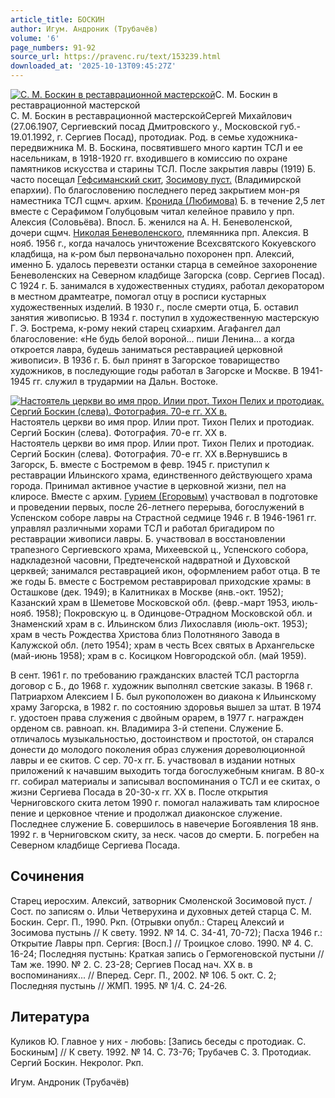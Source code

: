 ```yaml
---
article_title: БОСКИН
author: Игум. Андроник (Трубачёв)
volume: '6'
page_numbers: 91-92
source_url: https://pravenc.ru/text/153239.html
downloaded_at: '2025-10-13T09:45:27Z'
---
```


[![С. М. Боскин в реставрационной мастерской](https://pravenc.ru/data/376/461/1234/i200.jpg "Кликните для увеличения картинки")](https://pravenc.ru/data/376/461/1234/i400.jpg)С. М. Боскин в реставрационной мастерской  
С. М. Боскин в реставрационной мастерскойСергей Михайлович (27.06.1907, Сергиевский посад Дмитровского у., Московской губ.- 19.01.1992, г. Сергиев Посад), протодиак. Род. в семье художника-передвижника М. В. Боскина, посвятившего много картин ТСЛ и ее насельникам, в 1918-1920 гг. входившего в комиссию по охране памятников искусства и старины ТСЛ. После закрытия лавры (1919) Б. часто посещал [Гефсиманский скит](<https://pravenc.ru/text/Гефсиманский скит.html>), [Зосимову пуст.](<https://pravenc.ru/text/Зосимову пуст .html>) (Владимирской епархии). По благословению последнего перед закрытием мон-ря наместника ТСЛ сщмч. архим. [Кронида (Любимова)](<https://pravenc.ru/text/Кронида (Любимова).html>) Б. в течение 2,5 лет вместе с Серафимом Голубцовым читал келейное правило у прп. Алексия (Соловьёва). Впосл. Б. женился на А. Н. Беневоленской, дочери сщмч. [Николая Беневоленского](<https://pravenc.ru/text/Николая Беневоленского.html>), племянника прп. Алексия. В нояб. 1956 г., когда началось уничтожение Всехсвятского Кокуевского кладбища, на к-ром был первоначально похоронен прп. Алексий, именно Б. удалось перевезти останки старца в семейное захоронение Беневоленских на Северном кладбище Загорска (совр. Сергиев Посад). С 1924 г. Б. занимался в художественных студиях, работал декоратором в местном драмтеатре, помогал отцу в росписи кустарных художественных изделий. В 1930 г., после смерти отца, Б. оставил занятия живописью. В 1934 г. поступил в художественную мастерскую Г. Э. Бострема, к-рому некий старец схиархим. Агафангел дал благословение: «Не будь белой вороной... пиши Ленина... а когда откроется лавра, будешь заниматься реставрацией церковной живописи». В 1936 г. Б. был принят в Загорское товарищество художников, в последующие годы работал в Загорске и Москве. В 1941-1945 гг. служил в трудармии на Дальн. Востоке.

[![Настоятель церкви во имя прор. Илии прот. Тихон Пелих и протодиак. Сергий Боскин (слева). Фотография. 70-е гг. ХХ в.](https://pravenc.ru/data/387/461/1234/i200.jpg "Кликните для увеличения картинки")](https://pravenc.ru/data/387/461/1234/i400.jpg)Настоятель церкви во имя прор. Илии прот. Тихон Пелих и протодиак. Сергий Боскин (слева). Фотография. 70-е гг. ХХ в.  
Настоятель церкви во имя прор. Илии прот. Тихон Пелих и протодиак. Сергий Боскин (слева). Фотография. 70-е гг. ХХ в.Вернувшись в Загорск, Б. вместе с Бостремом в февр. 1945 г. приступил к реставрации Ильинского храма, единственного действующего храма города. Принимал активное участие в церковной жизни, пел на клиросе. Вместе с архим. [Гурием (Егоровым)](https://pravenc.ru/text/ГУРИЙ.html) участвовал в подготовке и проведении первых, после 26-летнего перерыва, богослужений в Успенском соборе лавры на Страстной седмице 1946 г. В 1946-1961 гг. управлял различными хорами ТСЛ и работал бригадиром по реставрации живописи лавры. Б. участвовал в восстановлении трапезного Сергиевского храма, Михеевской ц., Успенского собора, надкладезной часовни, Предтеченской надвратной и Духовской церквей; занимался реставрацией икон, оформлением работ отца. В те же годы Б. вместе с Бостремом реставрировал приходские храмы: в Осташкове (дек. 1949); в Калитниках в Москве (янв.-окт. 1952); Казанский храм в Шеметове Московской обл. (февр.-март 1953, июль-нояб. 1958); Покровскую ц. в Одинцове-Отрадном Московской обл. и Знаменский храм в с. Ильинском близ Лихославля (июль-окт. 1953); храм в честь Рождества Христова близ Полотняного Завода в Калужской обл. (лето 1954); храм в честь Всех святых в Архангельске (май-июнь 1958); храм в с. Косицком Новгородской обл. (май 1959).

В сент. 1961 г. по требованию гражданских властей ТСЛ расторгла договор с Б., до 1968 г. художник выполнял светские заказы. В 1968 г. Патриархом Алексием I Б. был рукоположен во диакона к Ильинскому храму Загорска, в 1982 г. по состоянию здоровья вышел за штат. В 1974 г. удостоен права служения с двойным орарем, в 1977 г. награжден орденом св. равноап. кн. Владимира 3-й степени. Служение Б. отличалось музыкальностью, достоинством и простотой, он старался донести до молодого поколения образ служения дореволюционной лавры и ее скитов. С сер. 70-х гг. Б. участвовал в издании нотных приложений к начавшим выходить тогда богослужебным книгам. В 80-х гг. собирал материалы и записывал воспоминания о ТСЛ и ее скитах, о жизни Сергиева Посада в 20-30-х гг. XX в. После открытия Черниговского скита летом 1990 г. помогал налаживать там клиросное пение и церковное чтение и продолжал диаконское служение. Последнее служение Б. совершилось в навечерие Богоявления 18 янв. 1992 г. в Черниговском скиту, за неск. часов до смерти. Б. погребен на Северном кладбище Сергиева Посада.

## Сочинения

Старец иеросхим. Алексий, затворник Смоленской Зосимовой пуст. / Сост. по записям о. Ильи Четверухина и духовных детей старца С. М. Боскин. Серг. П., 1990. Ркп. (Отрывки опубл.: Старец Алексий и Зосимова пустынь // К свету. 1992. № 14. С. 34-41, 70-72); Пасха 1946 г.: Открытие Лавры прп. Сергия: [Восп.] // Троицкое слово. 1990. № 4. С. 16-24; Последняя пустынь: Краткая запись о Гермогеновской пустыни // Там же. 1990. № 2. С. 23-28; Сергиев Посад нач. ХХ в. в воспоминаниях... // Вперед. Серг. П., 2002. № 106. 5 окт. С. 2; Последняя пустынь // ЖМП. 1995. № 1/4. С. 24-26.

## Литература

Куликов Ю. Главное у них - любовь: [Запись беседы с протодиак. С. Боскиным] // К свету. 1992. № 14. С. 73-76; Трубачев С. З. Протодиак. Сергий Боскин. Некролог. Ркп.

Игум. Андроник (Трубачёв)
